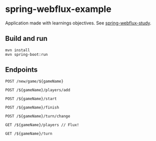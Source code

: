 # spring-webflux-example

Application made with learnings objectives. See [spring-webflux-study](https://github.com/pachecoka/spring-webflux-study).

## Build and run
```
mvn install
mvn spring-boot:run
```

## Endpoints
```
POST /new/game/${gameName}

POST /${gameName}/players/add

POST /${gameName}/start

POST /${gameName}/finish

POST /${gameName}/turn/change

GET /${gameName}/players // Flux!

GET /${gameName}/turn
```
